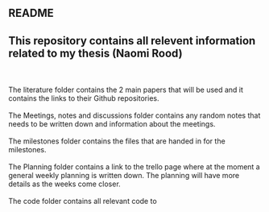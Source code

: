 
## README

## This repository contains all relevent information related to my thesis (Naomi Rood)
<br />
<br />
The literature folder contains the 2 main papers that will be used and it contains the links to their Github repositories.
<br />
<br />
The Meetings, notes and discussions folder contains any random notes that needs to be written down and information about the meetings.
<br />
<br />
The milestones folder contains the files that are handed in for the milestones.
<br />
<br />
The Planning folder contains a link to the trello page where at the moment a general weekly planning is written down. The planning will have more details as the weeks come closer.
<br />
<br />
The code folder contains all relevant code to 
